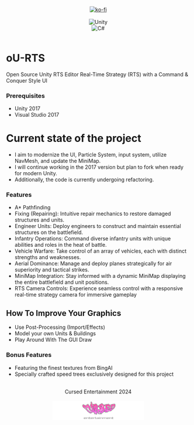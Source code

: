 <br>
<div align="center">
  <a href="https://ko-fi.com/cursedentertainment">
    <img src="https://ko-fi.com/img/githubbutton_sm.svg" alt="ko-fi" style="width: 20%;"/>
  </a>
</div>
<br>

<div align="center"> 
  <img alt="Unity" src="https://img.shields.io/badge/unity%20-%23323330.svg?&style=for-the-badge&logo=unity&logoColor=white"/>  
</div>
<div align="center">
  <img alt="C#" src="https://img.shields.io/badge/C%23-%23323330.svg?&style=for-the-badge&logo=csharp&logoColor=white"/> 
</div>
<br>

# oU-RTS

Open Source Unity RTS Editor
Real-Time Strategy (RTS) with a Command & Conquer Style UI
 
### Prerequisites
- Unity 2017
- Visual Studio 2017

# Current state of the project

- I aim to modernize the UI, Particle System, input system, utilize NavMesh, and update the MiniMap.
- I will continue working in the 2017 version but plan to fork when ready for modern Unity.
- Additionally, the code is currently undergoing refactoring.

### Features
- A* Pathfinding
- Fixing (Repairing): Intuitive repair mechanics to restore damaged structures and units.
- Engineer Units: Deploy engineers to construct and maintain essential structures on the battlefield.
- Infantry Operations: Command diverse infantry units with unique abilities and roles in the heat of battle.
- Vehicle Warfare: Take control of an array of vehicles, each with distinct strengths and weaknesses.
- Aerial Dominance: Manage and deploy planes strategically for air superiority and tactical strikes.
- MiniMap Integration: Stay informed with a dynamic MiniMap displaying the entire battlefield and unit positions.
- RTS Camera Controls: Experience seamless control with a responsive real-time strategy camera for immersive gameplay

## How To Improve Your Graphics
- Use Post-Processing (Import/Effects)
- Model your own Units & Buildings
- Play Around With The GUI Draw

### Bonus Features
- Featuring the finest textures from BingAI
- Specially crafted speed trees exclusively designed for this project

<br>
<div align="center">
Cursed Entertainment 2024
</div>

 <br> 
<div align="center">
<a href="https://github.com/CursedPrograms" target="_blank">
    <img src="https://github.com/CursedPrograms/cursedentertainment/raw/main/images/logos/logo-wide-grey.png"
        alt="CursedEntertainment Logo" style="width:250px;">
</a>
</div>
